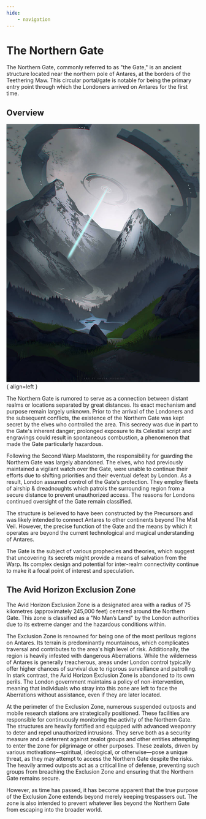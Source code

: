 ```yaml
---
hide:
    - navigation
---
```


# The Northern Gate

The Northern Gate, commonly referred to as "the Gate," is an ancient structure located near the northern pole of Antares, at the borders of the Teethering Maw. This circular portal/gate is notable for being the primary entry point through which the Londoners arrived on Antares for the first time.

## Overview

![Impending Threat by Sheer Madness](../../assets/wiki/northern-gate.jpg){ align=left }

The Northern Gate is rumored to serve as a connection between distant realms or locations separated by great distances. Its exact mechanism and purpose remain largely unknown. Prior to the arrival of the Londoners and the subsequent conflicts, the existence of the Northern Gate was kept secret by the elves who controlled the area. This secrecy was due in part to the Gate's inherent danger; prolonged exposure to its Celestial script and engravings could result in spontaneous combustion, a phenomenon that made the Gate particularly hazardous.

Following the Second Warp Maelstorm, the responsibility for guarding the Northern Gate was largely abandoned. The elves, who had previously maintained a vigilant watch over the Gate, were unable to continue their efforts due to shifting priorities and their eventual defeat by London. As a result, London assumed control of the Gate’s protection. They employ fleets of airship & dreadnoughts which patrols the surrounding region from a secure distance to prevent unauthorized access. The reasons for Londons continued oversight of the Gate remain classified.

The structure is believed to have been constructed by the Precursors and was likely intended to connect Antares to other continents beyond The Mist Veil. However, the precise function of the Gate and the means by which it operates are beyond the current technological and magical understanding of Antares.

The Gate is the subject of various prophecies and theories, which suggest that uncovering its secrets might provide a means of salvation from the Warp. Its complex design and potential for inter-realm connectivity continue to make it a focal point of interest and speculation.

## The Avid Horizon Exclusion Zone

The Avid Horizon Exclusion Zone is a designated area with a radius of 75 kilometres (approximately 245,000 feet) centered around the Northern Gate. This zone is classified as a "No Man’s Land" by the London authorities due to its extreme danger and the hazardous conditions within.

The Exclusion Zone is renowned for being one of the most perilous regions on Antares. Its terrain is predominantly mountainous, which complicates traversal and contributes to the area's high level of risk. Additionally, the region is heavily infested with dangerous Aberrations. While the wilderness of Antares is generally treacherous, areas under London control typically offer higher chances of survival due to rigorous surveillance and patrolling. In stark contrast, the Avid Horizon Exclusion Zone is abandoned to its own perils. The London government maintains a policy of non-intervention, meaning that individuals who stray into this zone are left to face the Aberrations without assistance, even if they are later located.

At the perimeter of the Exclusion Zone, numerous suspended outposts and mobile research stations are strategically positioned. These facilities are responsible for continuously monitoring the activity of the Northern Gate. The structures are heavily fortified and equipped with advanced weaponry to deter and repel unauthorized intrusions. They serve both as a security measure and a deterrent against zealot groups and other entities attempting to enter the zone for pilgrimage or other purposes. These zealots, driven by various motivations—spiritual, ideological, or otherwise—pose a unique threat, as they may attempt to access the Northern Gate despite the risks. The heavily armed outposts act as a critical line of defense, preventing such groups from breaching the Exclusion Zone and ensuring that the Northern Gate remains secure.

However, as time has passed, it has become apparent that the true purpose of the Exclusion Zone extends beyond merely keeping trespassers out. The zone is also intended to prevent whatever lies beyond the Northern Gate from escaping into the broader world.
